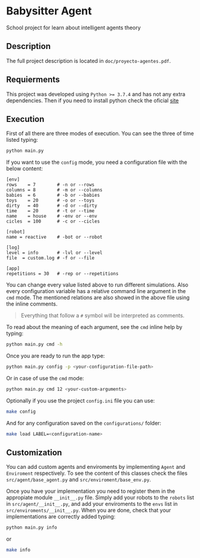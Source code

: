 # Babysitter Agent
School project for learn about intelligent agents theory

## Description
The full project description is located in `doc/proyecto-agentes.pdf`.

## Requierments
This project was developed using `Python >= 3.7.4` and has not any extra dependencies. Then if you need to install python check the oficial [site](https://www.python.org/downloads/)

## Execution
First of all there are three modes of execution. You can see the three of time listed typing:
```bash
python main.py
```
If you want to use the `config` mode, you need a configuration file with the below content:
```
[env]
rows    = 7        # -n or --rows
columns = 8        # -m or --columns
babies  = 6        # -b or --babies
toys    = 20       # -o or --toys
dirty   = 40       # -d or --dirty
time    = 20       # -t or --time
name    = house    # -env or --env
cicles  = 100      # -c or --cicles

[robot]
name = reactive    # -bot or --robot

[log]
level = info       # -lvl or --level
file  = custom.log # -f or --file 

[app]
repetitions = 30   # -rep or --repetitions
```
You can change every value listed above to run different simulations. Also every configuration variable has a relative command line argument in the `cmd` mode. The mentioned relations are also showed in the above file using the inline comments.

> Everything that follow a `#` symbol will be interpreted as comments.

To read about the meaning of each argument, see the `cmd` inline help by typing:
```bash
python main.py cmd -h
```
Once you are ready to run the app type:
```bash
python main.py config -p <your-configuration-file-path>
```
Or in case of use the `cmd` mode:
```bash
python main.py cmd 12 <your-custom-arguments>
```
Optionally if you use the project `config.ini` file you can use:
```bash
make config
```
And for any configuration saved on the `configurations/` folder:
```bash
make load LABEL=<configuration-name>
```

## Customization
You can add custom agents and enviroments by implementing `Agent` and `Enviroment` respectively. To see the content of this classes check the files `src/agent/base_agent.py` and `src/enviroment/base_env.py`.

Once you have your implementation you need to register them in the appropiate module `__init__.py` file. Simply add your robots to the `robots` list in  `src/agent/__init__.py`, and add your enviroments to the `envs` list in  `src/enviroments/__init__.py`. When you are done, check that your implementations are correctly added typing:
```bash
python main.py info
```
or 
```bash
make info
```